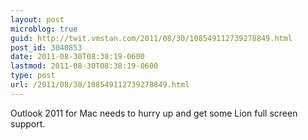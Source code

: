 ```yaml
---
layout: post
microblog: true
guid: http://twit.vmstan.com/2011/08/30/108549112739278849.html
post_id: 3040853
date: 2011-08-30T08:38:19-0600
lastmod: 2011-08-30T08:38:19-0600
type: post
url: /2011/08/30/108549112739278849.html
---
```

Outlook 2011 for Mac needs to hurry up and get some Lion full screen support.
